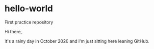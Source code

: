 # hello-world
First practice repository

Hi there,

It's a rainy day in October 2020 and I'm just sitting here leaning GitHub.

